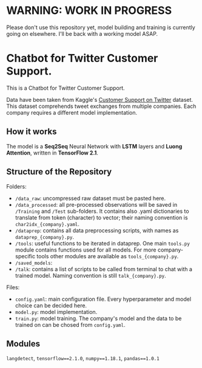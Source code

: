 # WARNING: WORK IN PROGRESS
Please don't use this repository yet, model building and training is currently going on elsewhere. I'll be back with a working model ASAP.

# Chatbot for Twitter Customer Support.

This is a Chatbot for Twitter Customer Support.

Data have been taken from Kaggle's [Customer Support on Twitter](https://www.kaggle.com/thoughtvector/customer-support-on-twitter) dataset. This dataset comprehends tweet exchanges from multiple companies. Each company requires a different model implementation.


## How it works

The model is a **Seq2Seq** Neural Network with **LSTM** layers and **Luong Attention**, written in **TensorFlow 2.1**.


## Structure of the Repository

Folders:
- `/data_raw`: uncompressed raw dataset must be pasted here.
- `/data_processed`: all pre-processed observations will be saved in `/Training` and `/Test` sub-folders. It contains also .yaml dictionaries to translate from token (character) to vector; their naming convention is `char2idx_{company}.yaml`.
- `/dataprep`: contains all data preprocessing scripts, with names as `dataprep_{company}.py`.
- `/tools`: useful functions to be iterated in dataprep. One main `tools.py` module contains functions used for all models. For more company-specific tools other modules are available as `tools_{company}.py`.
- `/saved_models`: 
- `/talk`: contains a list of scripts to be called from terminal to chat with a trained model. Naming convention is still `talk_{company}.py`.

Files:
- `config.yaml`: main configuration file. Every hyperparameter and model choice can be decided here.
- `model.py`: model implementation.
- `train.py`: model training. The company's model and the data to be trained on can be chosed from `config.yaml`.


## Modules
`langdetect`,
`tensorflow==2.1.0`,
`numpy==1.18.1`,
`pandas==1.0.1`

